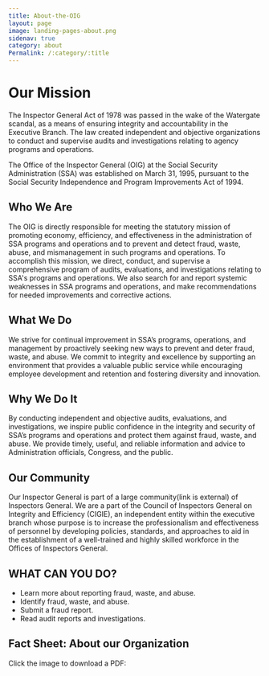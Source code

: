 ```yaml
---
title: About-the-OIG
layout: page
image: landing-pages-about.png
sidenav: true
category: about 
Permalink: /:category/:title
---
```

# Our Mission 

The Inspector General Act of 1978 was passed in the wake of the Watergate scandal, as a means of ensuring integrity and accountability in the Executive Branch. The law created independent and objective organizations to conduct and supervise audits and investigations relating to agency programs and operations.

The Office of the Inspector General (OIG) at the Social Security Administration (SSA) was established on March 31, 1995, pursuant to the Social Security Independence and Program Improvements Act of 1994.


## Who We Are 

The OIG is directly responsible for meeting the statutory mission of promoting economy, efficiency, and effectiveness in the administration of SSA programs and operations and to prevent and detect fraud, waste, abuse, and mismanagement in such programs and operations. To accomplish this mission, we direct, conduct, and supervise a comprehensive program of audits, evaluations, and investigations relating to SSA's programs and operations. We also search for and report systemic weaknesses in SSA programs and operations, and make recommendations for needed improvements and corrective actions.

## What We Do 

We strive for continual improvement in SSA’s programs, operations, and management by proactively seeking new ways to prevent and deter fraud, waste, and abuse. We commit to integrity and excellence by supporting an environment that provides a valuable public service while encouraging employee development and retention and fostering diversity and innovation.

## Why We Do It

By conducting independent and objective audits, evaluations, and investigations, we inspire public confidence in the integrity and security of SSA’s programs and operations and protect them against fraud, waste, and abuse. We provide timely, useful, and reliable information and advice to Administration officials, Congress, and the public.

## Our Community

Our Inspector General is part of a large community(link is external) of Inspectors General.  We are a part of the Council of Inspectors General on Integrity and Efficiency (CIGIE), an independent entity within the executive branch whose purpose is to increase the professionalism and effectiveness of personnel by developing policies, standards, and approaches to aid in the establishment of a well-trained and highly skilled workforce in the Offices of Inspectors General.

## WHAT CAN YOU DO?

* Learn more about reporting fraud, waste, and abuse.
* Identify fraud, waste, and abuse.
* Submit a fraud report. 
* Read audit reports and investigations. 

## Fact Sheet: About our Organization

Click the image to download a PDF: 

